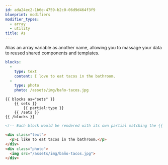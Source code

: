 ```yaml
---
id: ada24ec2-1b6e-4759-b2c0-06d9d464f3f9
blueprint: modifiers
modifier_types:
  - array
  - utility
title: As
---
```

Alias an array variable as another name, allowing you to massage your data to reused shared components and templates.

```yaml
blocks:
  -
    type: text
    content: I love to eat tacos in the bathroom.
  -
    type: photo
    photo: /assets/img/baño-tacos.jpg
```

```
{{ blocks as="sets" }}
    {{ sets }}
        {{ partial:type }}
    {{ /sets }}
{{ /blocks }}
```

```html
<!-- Each block would be rendered with its own partial matching the {{ type }} var -->

<div class="text">
  <p>I like to eat tacos in the bathroom.</p>
</div>
<div class="photo">
  <img src="/assets/img/baño-tacos.jpg">
</div>
```
